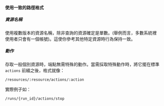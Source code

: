 #### 使用一致的路徑格式

##### 資源名稱

使用複數版本的資源名稱，除非查詢的資源確定是單數。(舉例而言，多數系統裡使用者只會有一個帳號)。這使你參考其他特定資源時行為保持一致。

##### 動作

存取一般個別資源時，端點無需特殊的動作。當需採取特殊動作時，將它擺在標準 `actions` 前綴之後，格式就像：

```
/resources/:resource/actions/:action
```

實際例子如：

```
/runs/{run_id}/actions/stop
```

